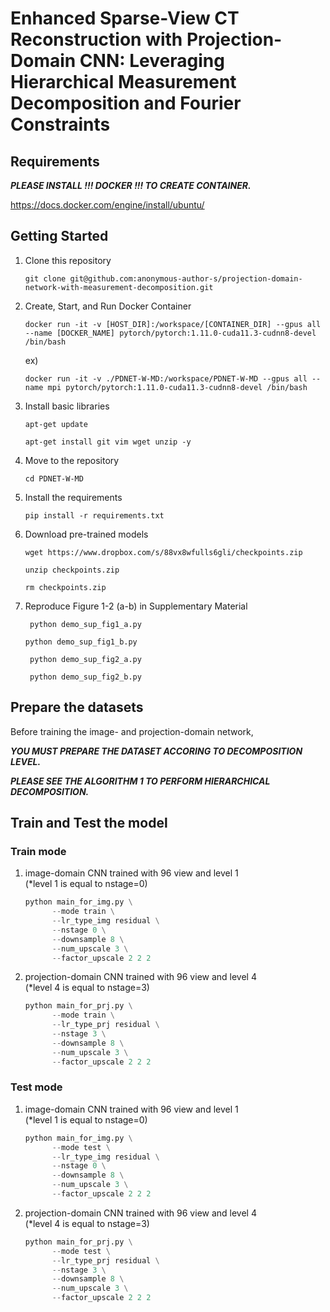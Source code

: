# Enhanced Sparse-View CT Reconstruction with Projection-Domain CNN: Leveraging Hierarchical Measurement Decomposition and Fourier Constraints

## Requirements
___PLEASE INSTALL !!! DOCKER !!! TO CREATE CONTAINER.___

https://docs.docker.com/engine/install/ubuntu/

## Getting Started

1. Clone this repository
   ```
   git clone git@github.com:anonymous-author-s/projection-domain-network-with-measurement-decomposition.git
   ```

2. Create, Start, and Run Docker Container
   ```
   docker run -it -v [HOST_DIR]:/workspace/[CONTAINER_DIR] --gpus all --name [DOCKER_NAME] pytorch/pytorch:1.11.0-cuda11.3-cudnn8-devel /bin/bash
   ```

   ex) 
   ```
   docker run -it -v ./PDNET-W-MD:/workspace/PDNET-W-MD --gpus all --name mpi pytorch/pytorch:1.11.0-cuda11.3-cudnn8-devel /bin/bash
   ```

3. Install basic libraries
   ```
   apt-get update
   ```

   ```
   apt-get install git vim wget unzip -y
   ```

4. Move to the repository
   ```
   cd PDNET-W-MD
   ```

5. Install the requirements
   ```
   pip install -r requirements.txt
   ```

6. Download pre-trained models
   ```
   wget https://www.dropbox.com/s/88vx8wfulls6gli/checkpoints.zip
   ```
   
   ```
   unzip checkpoints.zip
   ```

   ```
   rm checkpoints.zip
   ```

7. Reproduce Figure 1-2 (a-b) in Supplementary Material
   ```
    python demo_sup_fig1_a.py
   ```

    ```
    python demo_sup_fig1_b.py
   ```

   ```
    python demo_sup_fig2_a.py
   ```

   ```
    python demo_sup_fig2_b.py
   ```

## Prepare the datasets
Before training the image- and projection-domain network, 

___YOU MUST PREPARE THE DATASET ACCORING TO DECOMPOSITION LEVEL.___

___PLEASE SEE THE ALGORITHM 1 TO PERFORM HIERARCHICAL DECOMPOSITION.___

## Train and Test the model
### Train mode
   1. image-domain CNN trained with 96 view and level 1\
      (*level 1 is equal to nstage=0)
      ```python
      python main_for_img.py \
            --mode train \
            --lr_type_img residual \
            --nstage 0 \
            --downsample 8 \
            --num_upscale 3 \
            --factor_upscale 2 2 2
      ```

   2. projection-domain CNN trained with 96 view and level 4\
      (*level 4 is equal to nstage=3)
      ```python
      python main_for_prj.py \
            --mode train \
            --lr_type_prj residual \
            --nstage 3 \
            --downsample 8 \
            --num_upscale 3 \
            --factor_upscale 2 2 2
      ```

### Test mode
   1. image-domain CNN trained with 96 view and level 1\
      (*level 1 is equal to nstage=0)
      ```python
      python main_for_img.py \
            --mode test \
            --lr_type_img residual \
            --nstage 0 \
            --downsample 8 \
            --num_upscale 3 \
            --factor_upscale 2 2 2
      ```

   2. projection-domain CNN trained with 96 view and level 4\
      (*level 4 is equal to nstage=3)
      ```python
      python main_for_prj.py \
            --mode test \
            --lr_type_prj residual \
            --nstage 3 \
            --downsample 8 \
            --num_upscale 3 \
            --factor_upscale 2 2 2
      ```